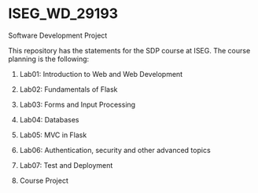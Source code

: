 # ISEG_WD_29193
Software Development Project

This repository has the statements for the SDP course at ISEG. The course planning is the following:

1. Lab01: Introduction to Web and Web Development

2. Lab02: Fundamentals of Flask

3. Lab03: Forms and Input Processing

4. Lab04: Databases

5. Lab05: MVC in Flask

6. Lab06: Authentication, security and other advanced topics

7. Lab07: Test and Deployment

0. Course Project 
